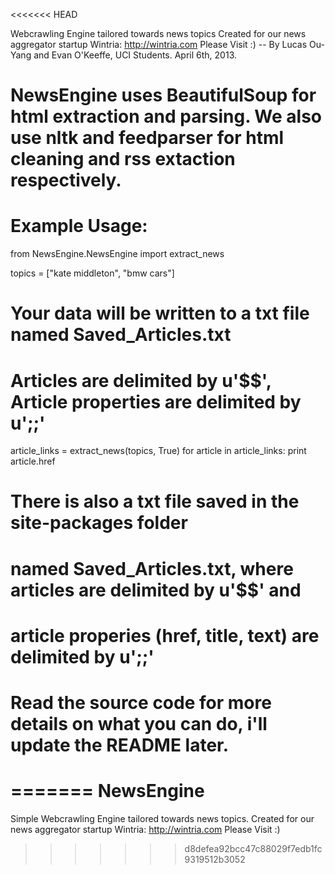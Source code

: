 <<<<<<< HEAD

Webcrawling Engine tailored towards news topics
Created for our news aggregator startup Wintria: http://wintria.com    Please Visit :)
        -- By Lucas Ou-Yang and Evan O'Keeffe, UCI Students. April 6th, 2013.

NewsEngine uses BeautifulSoup for html extraction and parsing.
We also use nltk and feedparser for html cleaning and rss extaction respectively.
=====================================================================================

Example Usage:
=====================================================================================

from NewsEngine.NewsEngine import extract_news

topics = ["kate middleton", "bmw cars"]

# Your data will be written to a txt file named Saved_Articles.txt
# Articles are delimited by u'$$', Article properties are delimited by u';;'

article_links = extract_news(topics, True)
for article in article_links:
    print article.href

# There is also a txt file saved in the site-packages folder
# named Saved_Articles.txt, where articles are delimited by u'$$' and
# article properies (href, title, text) are delimited by u';;'

# Read the source code for more details on what you can do, i'll update the README later.

=======
NewsEngine
==========

Simple Webcrawling Engine tailored towards news topics. Created for our news aggregator startup Wintria: http://wintria.com Please Visit :)   
>>>>>>> d8defea92bcc47c88029f7edb1fc9319512b3052
